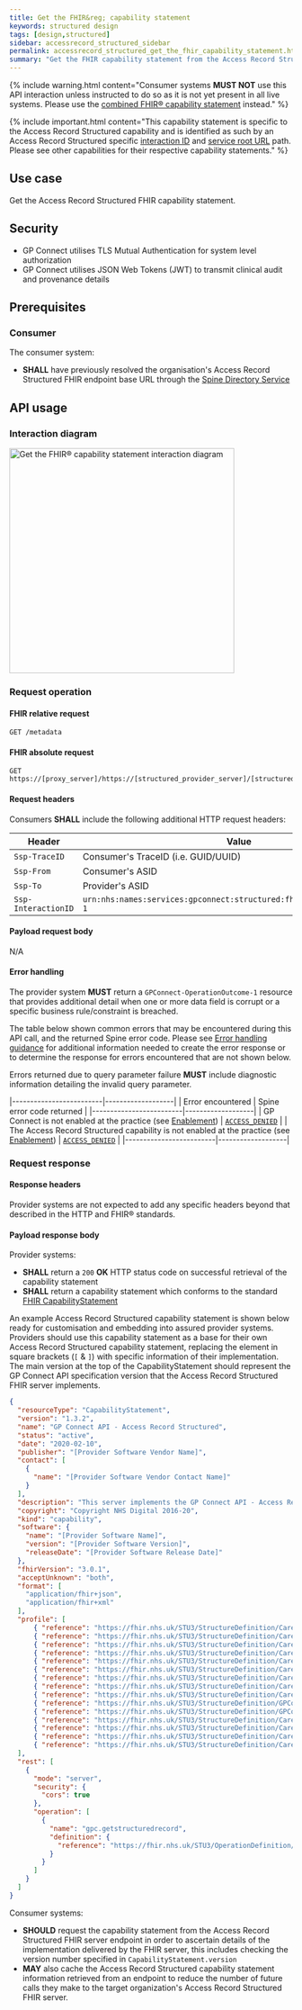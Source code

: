 ```yaml
---
title: Get the FHIR&reg; capability statement
keywords: structured design
tags: [design,structured]
sidebar: accessrecord_structured_sidebar
permalink: accessrecord_structured_get_the_fhir_capability_statement.html
summary: "Get the FHIR capability statement from the Access Record Structured FHIR server"
---
```


{% include warning.html content="Consumer systems **MUST NOT** use this API interaction unless instructed to do so as it is not yet present in all live systems. Please use the [combined FHIR&reg; capability statement](foundations_use_case_get_the_fhir_capability_statement.html) instead." %}

{% include important.html content="This capability statement is specific to the Access Record Structured capability and is identified as such by an Access Record Structured specific [interaction ID](#request-headers) and [service root URL](#fhir-absolute-request) path. Please see other capabilities for their respective capability statements." %}

## Use case ##

Get the Access Record Structured FHIR capability statement.

## Security ##

- GP Connect utilises TLS Mutual Authentication for system level authorization
- GP Connect utilises JSON Web Tokens (JWT) to transmit clinical audit and provenance details

## Prerequisites ##

### Consumer ###

The consumer system:

- **SHALL** have previously resolved the organisation's Access Record Structured FHIR endpoint base URL through the [Spine Directory Service](integration_spine_directory_service.html)

## API usage ##

### Interaction diagram ###

<img style="height: 400px;" alt="Get the FHIR&reg; capability statement interaction diagram" src="images/access_structured/get-structured-capability-statement-interaction-diagram.png"/>

### Request operation ###

#### FHIR relative request ####

```http
GET /metadata
```

#### FHIR absolute request ####

```http
GET https://[proxy_server]/https://[structured_provider_server]/[structured_fhir_base]/metadata
```

#### Request headers ####

Consumers **SHALL** include the following additional HTTP request headers:

| Header               | Value |
|----------------------|-------|
| `Ssp-TraceID`        | Consumer's TraceID (i.e. GUID/UUID) |
| `Ssp-From`           | Consumer's ASID |
| `Ssp-To`             | Provider's ASID |
| `Ssp-InteractionID`  | `urn:nhs:names:services:gpconnect:structured:fhir:rest:read:metadata-1`|

#### Payload request body ####

N/A

#### Error handling ####

The provider system **MUST** return a `GPConnect-OperationOutcome-1` resource that provides additional detail when one or more data field is corrupt or a specific business rule/constraint is breached.

The table below shown common errors that may be encountered during this API call, and the returned Spine error code. Please see [Error handling guidance](development_fhir_error_handling_guidance.html) for additional information needed to create the error response or to determine the response for errors encountered that are not shown below.

Errors returned due to query parameter failure **MUST** include diagnostic information detailing the invalid query parameter.

|-------------------------|-------------------|
| Error encountered        | Spine error code returned |
|-------------------------|-------------------|
| GP Connect is not enabled at the practice (see [Enablement](development_api_non_functional_requirements.html#enablement)) | [`ACCESS_DENIED`](development_fhir_error_handling_guidance.html#security-validation-errors) |
| The Access Record Structured capability is not enabled at the practice (see [Enablement](development_api_non_functional_requirements.html#enablement)) | [`ACCESS_DENIED`](development_fhir_error_handling_guidance.html#security-validation-errors) |
|-------------------------|-------------------|


### Request response ###

#### Response headers ####

Provider systems are not expected to add any specific headers beyond that described in the HTTP and FHIR&reg; standards.

#### Payload response body ####

Provider systems:

- **SHALL** return a `200` **OK** HTTP status code on successful retrieval of the capability statement
- **SHALL** return a capability statement which conforms to the standard [FHIR CapabilityStatement](http://hl7.org/fhir/STU3/capabilitystatement.html)

An example Access Record Structured capability statement is shown below ready for customisation and embedding into assured provider systems. Providers should use this capability statement as a base for their own Access Record Structured capability statement, replacing the element in square brackets (`[` & `]`) with specific information of their implementation. The main version at the top of the CapabilityStatement should represent the GP Connect API specification version that the Access Record Structured FHIR server implements.

```json
{
  "resourceType": "CapabilityStatement",
  "version": "1.3.2",
  "name": "GP Connect API - Access Record Structured",
  "status": "active",
  "date": "2020-02-10",
  "publisher": "[Provider Software Vendor Name]",
  "contact": [
    {
      "name": "[Provider Software Vendor Contact Name]"
    }
  ],
  "description": "This server implements the GP Connect API - Access Record Structured version 1.2.6",
  "copyright": "Copyright NHS Digital 2016-20",
  "kind": "capability",
  "software": {
    "name": "[Provider Software Name]",
    "version": "[Provider Software Version]",
    "releaseDate": "[Provider Software Release Date]"
  },
  "fhirVersion": "3.0.1",
  "acceptUnknown": "both",
  "format": [
    "application/fhir+json",
    "application/fhir+xml"
  ],
  "profile": [
      { "reference": "https://fhir.nhs.uk/STU3/StructureDefinition/CareConnect-GPC-Patient-1/_history/1.8" },
      { "reference": "https://fhir.nhs.uk/STU3/StructureDefinition/CareConnect-GPC-Organization-1/_history/1.4" },
      { "reference": "https://fhir.nhs.uk/STU3/StructureDefinition/CareConnect-GPC-Practitioner-1/_history/1.2" },
      { "reference": "https://fhir.nhs.uk/STU3/StructureDefinition/CareConnect-GPC-PractitionerRole-1/_history/1.2" },
      { "reference": "https://fhir.nhs.uk/STU3/StructureDefinition/CareConnect-GPC-AllergyIntolerance-1/_history/1.7" },
      { "reference": "https://fhir.nhs.uk/STU3/StructureDefinition/CareConnect-GPC-Medication-1/_history/1.2" },
      { "reference": "https://fhir.nhs.uk/STU3/StructureDefinition/CareConnect-GPC-MedicationStatement-1/_history/1.7" },
      { "reference": "https://fhir.nhs.uk/STU3/StructureDefinition/CareConnect-GPC-MedicationRequest-1/_history/1.7" },
      { "reference": "https://fhir.nhs.uk/STU3/StructureDefinition/CareConnect-GPC-List-1/_history/1.2" },
      { "reference": "https://fhir.nhs.uk/STU3/StructureDefinition/GPConnect-StructuredRecord-Bundle-1/_history/1.3" },
      { "reference": "https://fhir.nhs.uk/STU3/StructureDefinition/GPConnect-OperationOutcome-1/_history/1.2" }
      { "reference": "https://fhir.nhs.uk/STU3/StructureDefinition/CareConnect-GPC-Immunization-1/_history/1.5" },
      { "reference": "https://fhir.nhs.uk/STU3/StructureDefinition/CareConnect-GPC-Condition-ProblemHeader-1/_history/1.4" },
      { "reference": "https://fhir.nhs.uk/STU3/StructureDefinition/CareConnect-GPC-Encounter-1/_history/1.4" },
      { "reference": "https://fhir.nhs.uk/STU3/StructureDefinition/CareConnect-GPC-Observation-1/_history/1.4" }
  ],
  "rest": [
    {
      "mode": "server",
      "security": {
        "cors": true
      },
      "operation": [
        {
          "name": "gpc.getstructuredrecord",
          "definition": {
            "reference": "https://fhir.nhs.uk/STU3/OperationDefinition/GPConnect-GetStructuredRecord-Operation-1/_history/1.13"
          }
        }
      ]
    }
  ]
}
```

Consumer systems:
- **SHOULD** request the capability statement from the Access Record Structured FHIR server endpoint in order to ascertain details of the implementation delivered by the FHIR server, this includes checking the version number specified in `CapabilityStatement.version`
- **MAY** also cache the Access Record Structured capability statement information retrieved from an endpoint to reduce the number of future calls they make to the target organization's Access Record Structured FHIR server.
